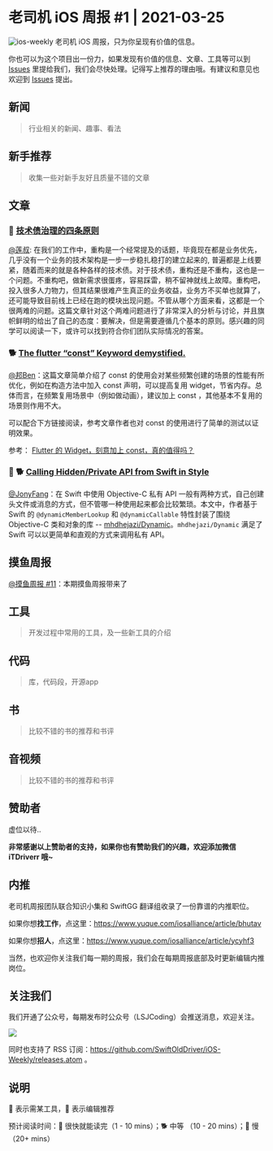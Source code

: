 # 老司机 iOS 周报 #1 | 2021-03-25

![ios-weekly](https://github.com/SwiftOldDriver/iOS-Weekly/blob/master/assets/ios-weekly.png?raw=true)
老司机 iOS 周报，只为你呈现有价值的信息。

你也可以为这个项目出一份力，如果发现有价值的信息、文章、工具等可以到 [Issues](https://github.com/SwiftOldDriver/iOS-Weekly/issues) 里提给我们，我们会尽快处理。记得写上推荐的理由哦。有建议和意见也欢迎到 [Issues](https://github.com/SwiftOldDriver/iOS-Weekly/issues) 提出。

## 新闻

> 行业相关的新闻、趣事、看法

## 新手推荐

> 收集一些对新手友好且质量不错的文章

## 文章

### 🐎 [技术债治理的四条原则](https://insights.thoughtworks.cn/managing-technical-debt/)

[@莲叔](http://github.com/aaaron7): 在我们的工作中，重构是一个经常提及的话题，毕竟现在都是业务优先，几乎没有一个业务的技术架构是一步一步稳扎稳打的建立起来的, 普遍都是上线要紧，随着而来的就是各种各样的技术债。对于技术债，重构还是不重构，这也是一个问题。不重构吧，做新需求很蛋疼，容易踩雷，稍不留神就线上故障。重构吧，投入很多人力物力，但其结果很难产生真正的业务收益，业务方不买单也就算了，还可能导致目前线上已经在跑的模块出现问题。不管从哪个方面来看，这都是一个很两难的问题。这篇文章针对这个两难问题进行了非常深入的分析与讨论，并且旗帜鲜明的给出了自己的态度：要解决，但是需要遵循几个基本的原则。感兴趣的同学可以阅读一下，或许可以找到符合你们团队实际情况的答案。

### 🐕 [The flutter “const” Keyword demystified.](https://medium.com/flutter-community/the-flutter-const-keyword-demystified-c8d2a2609a80)

[@邦Ben](https://weibo.com/linwenbang)：这篇文章简单介绍了 const 的使用会对某些频繁创建的场景的性能有所优化，例如在构造方法中加入 const 声明，可以提高复用 widget，节省内存。总体而言，在频繁复用场景中（例如做动画），建议加上 const ，其他基本不复用的场景则作用不大。

可以配合下方链接阅读，参考文章作者也对 const 的使用进行了简单的测试以证明效果。

参考：
[Flutter 的 Widget，刻意加上 const，真的值得吗？](https://juejin.cn/post/6977212326394986510)

### 🌟 🐕 [Calling Hidden/Private API from Swift in Style](https://medium.com/swlh/calling-ios-and-macos-hidden-api-in-style-1a924f244ad1)

[@JonyFang](https://github.com/JonyFang)：在 Swift 中使用 Objective-C 私有 API 一般有两种方式，自己创建头文件或消息的方式，但不管哪一种使用起来都会比较繁琐。本文中，作者基于 Swift 的 `@dynamicMemberLookup` 和 `@dynamicCallable` 特性封装了围绕 Objective-C 类和对象的库 -- [mhdhejazi/Dynamic](https://github.com/mhdhejazi/Dynamic)。`mhdhejazi/Dynamic` 满足了 Swift 可以以更简单和直观的方式来调用私有 API。


## 摸鱼周报

[@摸鱼周报 #11](https://mp.weixin.qq.com/s/hE9wYlLX8F1sKjIF5eIPVQ)：本期摸鱼周报带来了

## 工具

> 开发过程中常用的工具，及一些新工具的介绍

## 代码

> 库，代码段，开源app

## 书

> 比较不错的书的推荐和书评

## 音视频

> 比较不错的书的推荐和书评

## 赞助者

虚位以待..

**非常感谢以上赞助者的支持，如果你也有赞助我们的兴趣，欢迎添加微信 iTDriverr 哦~**

## 内推

老司机周报团队联合知识小集和 SwiftGG 翻译组收录了一份靠谱的内推职位。

如果你想**找工作**，点这里：https://www.yuque.com/iosalliance/article/bhutav

如果你想**招人**，点这里：https://www.yuque.com/iosalliance/article/ycyhf3

当然，也欢迎你关注我们每一期的周报，我们会在每期周报底部及时更新编辑内推岗位。

## 关注我们

我们开通了公众号，每期发布时公众号（LSJCoding）会推送消息，欢迎关注。

![](https://github.com/SwiftOldDriver/iOS-Weekly/blob/master/assets/qrcode_for_wechat.jpg?raw=true)

同时也支持了 RSS 订阅：https://github.com/SwiftOldDriver/iOS-Weekly/releases.atom 。

## 说明

🚧 表示需某工具，🌟 表示编辑推荐

预计阅读时间：🐎 很快就能读完（1 - 10 mins）；🐕 中等 （10 - 20 mins）；🐢 慢（20+ mins）
